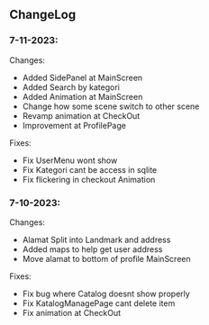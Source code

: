 ## ChangeLog

### 7-11-2023:

Changes:

- Added SidePanel at MainScreen
- Added Search by kategori
- Added Animation at MainScreen
- Change how some scene switch to other scene
- Revamp animation at CheckOut
- Improvement at ProfilePage

Fixes:

- Fix UserMenu wont show
- Fix Kategori cant be access in sqlite
- Fix flickering in checkout Animation

### 7-10-2023:

Changes:

- Alamat Split into Landmark and address
- Added maps to help get user address
- Move alamat to bottom of profile MainScreen

Fixes:

- Fix bug where Catalog doesnt show properly
- Fix KatalogManagePage cant delete item
- Fix animation at CheckOut


